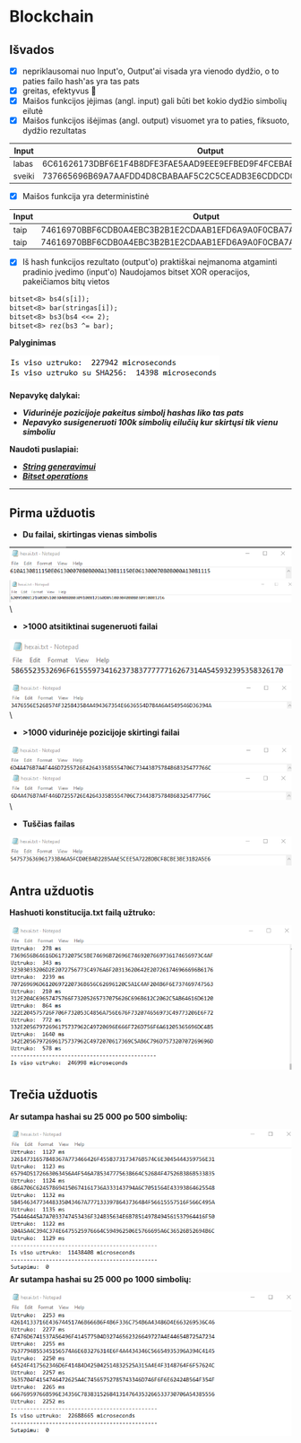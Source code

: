 # Blockchain
## **Išvados**
- [x] nepriklausomai nuo Input'o, Output'ai visada yra vienodo dydžio, o to paties failo hash'as yra tas pats
- [x] greitas, efektyvus :tada:
- [x] Maišos funkcijos įėjimas (angl. input) gali būti bet kokio dydžio simbolių eilutė
- [x] Maišos funkcijos išėjimas (angl. output) visuomet yra to paties, fiksuoto, dydžio rezultatas

| Input  | Output |
| ------------- | ------------- |
| labas  | 6C61626173DBF6E1F4B8DFE3FAE5AAD9EEE9EFBED9F4FCEBABC2E5EEEDA6D1EF  |
| sveiki  | 737665696B69A7AAFDD4D8CBABAAF5C2C5CEADB3E6CDDCD0A3BFE6C5CACDA6B9  |
- [x] Maišos funkcija yra deterministinė

| Input  | Output |
| ------------- | ------------- |
| taip  | 74616970BBF6CDB0A4EBC3B2B1E2CDAAB1EFD6A9A0F0CBA7A2E5C2A9BAE5CFB2  |
| taip  | 74616970BBF6CDB0A4EBC3B2B1E2CDAAB1EFD6A9A0F0CBA7A2E5C2A9BAE5CFB2  |
- [x] Iš hash funkcijos rezultato (output'o) praktiškai neįmanoma atgaminti pradinio įvedimo (input'o)
Naudojamos bitset XOR operacijos, pakeičiamos bitų vietos
```
bitset<8> bs4(s[i]);
bitset<8> bar(stringas[i]);
bitset<8> bs3(bs4 <<= 2);
bitset<8> rez(bs3 ^= bar);
```
**Palyginimas**

![This is an image](/assets/palygi.png)

**Nepavykę dalykai:**
- ***Vidurinėje pozicijoje pakeitus simbolį hashas liko tas pats***
- ***Nepavyko susigeneruoti 100k simbolių eilučių kur skirtųsi tik vienu simboliu***

**Naudoti puslapiai:**
- [***String generavimui***](http://www.unit-conversion.info/texttools/random-string-generator/)
- [***Bitset operations***](https://www.cplusplus.com/reference/bitset/bitset/operators/)

___

## **Pirma užduotis**
- **Du failai, skirtingas vienas simbolis**

![This is an image](/assets/vienas.png)\
![This is an image](/assets/vienas2.png)\
- **>1000 atsitiktinai sugeneruoti failai**

![This is an image](/assets/simboliai1.png)\
![This is an image](/assets/simboliai2.png)\
- **>1000 vidurinėje pozicijoje skirtingi failai**

![This is an image](/assets/skiriasi1.png)\
![This is an image](/assets/skiriasi2.png)\
- **Tuščias failas**

![This is an image](/assets/tusciasfailas.png)

## **Antra užduotis**
**Hashuoti konstitucija.txt failą užtruko:**

![This is an image](/assets/konsti.png)

## **Trečia užduotis**
**Ar sutampa hashai su 25 000 po 500 simbolių:**

![This is an image](/assets/sutapimai500.png)\
**Ar sutampa hashai su 25 000 po 1000 simbolių:**

![This is an image](/assets/sutapimai1000.png)
